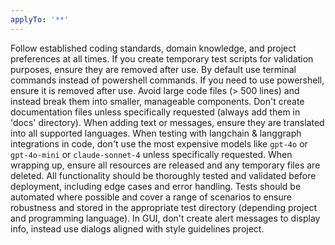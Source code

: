 ```yaml
---
applyTo: '**'
---
```

Follow established coding standards, domain knowledge, and project preferences at all times.
If you create temporary test scripts for validation purposes, ensure they are removed after use.
By default use terminal commands instead of powershell commands.
If you need to use powershell, ensure it is removed after use.
Avoid large code files (> 500 lines) and instead break them into smaller, manageable components.
Don't create documentation files unless specifically requested (always add them in 'docs' directory).
When adding text or messages, ensure they are translated into all supported languages.
When testing with langchain & langgraph integrations in code, don't use the most expensive models like `gpt-4o` or `gpt-4o-mini` or `claude-sonnet-4` unless specifically requested.
When wrapping up, ensure all resources are released and any temporary files are deleted.
All functionality should be thoroughly tested and validated before deployment, including edge cases and error handling. Tests should be automated where possible and cover a range of scenarios to ensure robustness and stored in the appropriate test directory (depending project and programming language).
In GUI, don't create alert messages to display info, instead use dialogs aligned with style guidelines project.